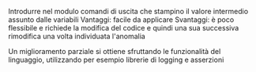 Introdurre nel modulo comandi di uscita che stampino il valore intermedio assunto dalle variabili
Vantaggi: facile da applicare
Svantaggi: è poco flessibile e richiede la modifica del codice e quindi una sua successiva rimodifica una volta individuata l'anomalia

Un miglioramento parziale si ottiene sfruttando le funzionalità del linguaggio, utilizzando per esempio librerie di logging e asserzioni